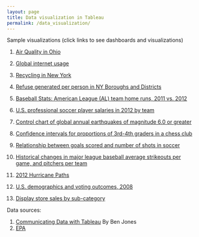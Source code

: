 ```yaml
---
layout: page
title: Data visualization in Tableau
permalink: /data_visualization/
---
```


Sample visualizations (click links to see dashboards and visualizations)

1. [Air Quality in Ohio](https://public.tableau.com/views/AirQuality_17128083169780/AirQualityinOhio?:language=en-US&:sid=&:display_count=n&:origin=viz_share_link)
2. [Global internet usage](https://public.tableau.com/views/GlobalInternetusage_17152379397750/Dashboard1?:language=en-US&publish=yes&:sid=&:display_count=n&:origin=viz_share_link)
3. [Recycling in New York](https://public.tableau.com/views/DSNYcollectionch12/RecyclinginNewYork?:language=en-US&publish=yes&:sid=&:display_count=n&:origin=viz_share_link)

4. [Refuse generated per person in NY Boroughs and Districts](https://public.tableau.com/views/ratios--rates/RatesBarChart?:language=en-US&:sid=&:redirect=auth&:display_count=n&:origin=viz_share_link)

5. [Baseball Stats: American League (AL) team home runs, 2011 vs. 2012](https://public.tableau.com/views/proportions--percentages/Butterflychart?:language=en-US&:sid=&:redirect=auth&:display_count=n&:origin=viz_share_link)

6. [U.S. professional soccer player salaries in 2012 by team](https://public.tableau.com/views/VisualizingDistribution/Guaranteedsalarybyteam?:language=en-US&:sid=&:redirect=auth&:display_count=n&:origin=viz_share_link)

7. [Control chart of global annual earthquakes of magnitude 6.0 or greater](https://public.tableau.com/views/Visualizingvariation/Controlchart?:language=en-US&:sid=&:redirect=auth&:display_count=n&:origin=viz_share_link)

8. [Confidence intervals for proportions of 3rd-4th graders in a chess club](https://public.tableau.com/views/Visualizinguncertainty/CIsfor3rd-4thgraders?:language=en-US&:sid=&:redirect=auth&:display_count=n&:origin=viz_share_link)

9. [Relationship between goals scored and number of shots in soccer](https://public.tableau.com/views/Visualizingrelationships/Quadrantchart?:language=en-US&:sid=&:redirect=auth&:display_count=n&:origin=viz_share_link)

10. [Historical changes in major league baseball average strikeouts per game, and pitchers per team](https://public.tableau.com/views/Visualizingchangeovertime/Dual-axislineplot?:language=en-US&:sid=&:redirect=auth&:display_count=n&:origin=viz_share_link)

11. [2012 Hurricane Paths](https://public.tableau.com/shared/4NRGYNZC6?:display_count=n&:origin=viz_share_link)

12. [U.S. demographics and voting outcomes, 2008](https://public.tableau.com/views/UsVotingDemographics/Scatterplotwithmapshapes?:language=en-US&:sid=&:redirect=auth&:display_count=n&:origin=viz_share_link)

13. [Display store sales by sub-category](https://public.tableau.com/views/Dendrogramchart_17162701436680/Dendrogram?:language=en-US&publish=yes&:sid=&:display_count=n&:origin=viz_share_link)

Data sources:
1. [Communicating Data with Tableau](https://learning.oreilly.com/library/view/communicating-data-with/9781449372019/) By Ben Jones
2. [EPA](https://www.epa.gov/outdoor-air-quality-data/download-daily-data)
   

